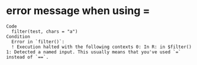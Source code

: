 # error message when using =

    Code
      filter(test, chars = "a")
    Condition
      Error in `filter()`:
      ! Execution halted with the following contexts 0: In R: in $filter() 1: Detected a named input. This usually means that you've used `=` instead of `==`.

